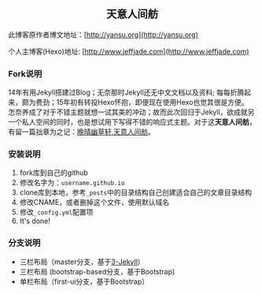 <h2 style="text-align:center">天意人间舫</h2>

此博客原作者博文地址：[http://yansu.org](http://yansu.org)

个人主博客(Hexo)地址: [http://www.jeffjade.com](http://www.jeffjade.com)

### Fork说明
14年有用Jekyll搭建过Blog；无奈那时Jekyll还无中文文档以及资料; 每每折腾起来，颇为费劲；15年初有转投Hexo怀抱，即便现在使用Hexo也觉其很是方便。
怎奈养成了对于不错主题就想一试其美的冲动；故而此次回归于Jekyll，欲成就另一个私人空间的同时，也是想试用下写得不错的响应式主题。对于这**天意人间舫**，有留一篇拙章为之记：[晚晴幽草轩,天意人间舫](http://www.jeffjade.com/2016/01/22/2016-01-22-jeffjade-and-nicejade/)。

### 安装说明

1. fork库到自己的github
2. 修改名字为：`username.github.io`
3. clone库到本地，参考`_posts`中的目录结构自己创建适合自己的文章目录结构
4. 修改CNAME，或者删掉这个文件，使用默认域名
5. 修改`_config.yml`配置项
6. It's done!

### 分支说明

- 三栏布局（master分支，基于[3-Jekyll](https://github.com/P233/3-Jekyll)）
- 三栏布局 (bootstrap-based分支，基于Bootstrap)
- 单栏布局（first-ui分支，基于Bootstrap）
